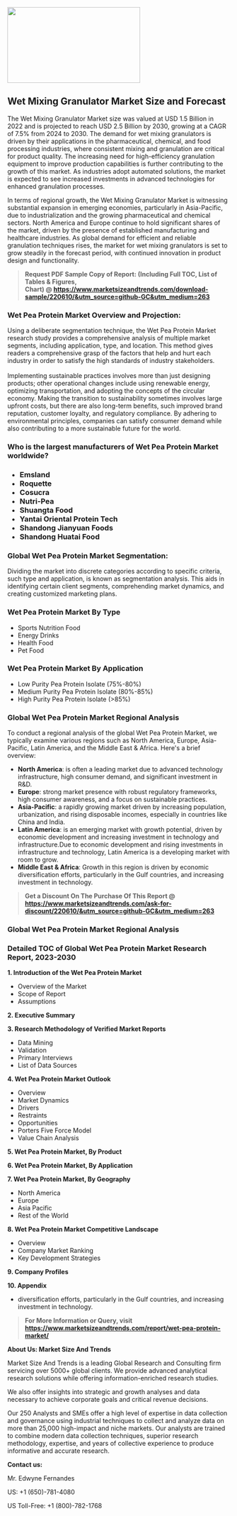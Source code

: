 <p><img class="alignnone size-medium wp-image-20088" src="https://ffe5etoiles.com/wp-content/uploads/2024/12/MST1-300x171.png" alt="" width="300" height="171" /></p><h2>Wet Mixing Granulator Market Size and Forecast</h2><p>The Wet Mixing Granulator Market size was valued at USD 1.5 Billion in 2022 and is projected to reach USD 2.5 Billion by 2030, growing at a CAGR of 7.5% from 2024 to 2030. The demand for wet mixing granulators is driven by their applications in the pharmaceutical, chemical, and food processing industries, where consistent mixing and granulation are critical for product quality. The increasing need for high-efficiency granulation equipment to improve production capabilities is further contributing to the growth of this market. As industries adopt automated solutions, the market is expected to see increased investments in advanced technologies for enhanced granulation processes.</p><p>In terms of regional growth, the Wet Mixing Granulator Market is witnessing substantial expansion in emerging economies, particularly in Asia-Pacific, due to industrialization and the growing pharmaceutical and chemical sectors. North America and Europe continue to hold significant shares of the market, driven by the presence of established manufacturing and healthcare industries. As global demand for efficient and reliable granulation techniques rises, the market for wet mixing granulators is set to grow steadily in the forecast period, with continued innovation in product design and functionality.</p></p><blockquote id="" class=""><strong>Request PDF Sample Copy of Report: (Including Full TOC, List of Tables &amp; Figures, Chart)&nbsp;@&nbsp;<strong><a href="https://www.marketsizeandtrends.com/download-sample/220610/&utm_source=github-GC&utm_medium=263" target="_blank">https://www.marketsizeandtrends.com/download-sample/220610/&utm_source=github-GC&utm_medium=263</a></strong></strong></blockquote><h3 id="" class="">Wet Pea Protein Market&nbsp;Overview and Projection:</h3><p id="" class="">Using a deliberate segmentation technique, the Wet Pea Protein Market research study provides a comprehensive analysis of multiple market segments, including application, type, and location. This method gives readers a comprehensive grasp of the factors that help and hurt each industry in order to satisfy the high standards of industry stakeholders. <br /> <br />Implementing sustainable practices involves more than just designing products; other operational changes include using renewable energy, optimizing transportation, and adopting the concepts of the circular economy. Making the transition to sustainability sometimes involves large upfront costs, but there are also long-term benefits, such improved brand reputation, customer loyalty, and regulatory compliance. By adhering to environmental principles, companies can satisfy consumer demand while also contributing to a more sustainable future for the world.</p><h3 id="" class="">Who is the largest manufacturers of&nbsp;Wet Pea Protein Market worldwide?</h3><h3 class=""><p><ul><li>Emsland </li><li> Roquette </li><li> Cosucra </li><li> Nutri-Pea </li><li> Shuangta Food </li><li> Yantai Oriental Protein Tech </li><li> Shandong Jianyuan Foods </li><li> Shandong Huatai Food</li></ul></p></h3><h3 id="" class="">Global&nbsp;Wet Pea Protein Market Segmentation:</h3><p id="" class="">Dividing the market into discrete categories according to specific criteria, such type and application, is known as segmentation analysis. This aids in identifying certain client segments, comprehending market dynamics, and creating customized marketing plans.</p><h3 id="" class="">Wet Pea Protein Market&nbsp;By Type</h3><p><p><ul><li>Sports Nutrition Food</li><li> Energy Drinks</li><li> Health Food</li><li> Pet Food</p></li></ul></p></p><h3 id="" class="">Wet Pea Protein Market&nbsp;By Application</h3><p class=""><p><ul><li>Low Purity Pea Protein Isolate (75%-80%)</li><li> Medium Purity Pea Protein Isolate (80%-85%)</li><li> High Purity Pea Protein Isolate (>85%)</li></ul></p></p><h3 id="" class="">Global Wet Pea Protein Market Regional Analysis</h3><p id="" class="">To conduct a regional analysis of the global Wet Pea Protein Market, we typically examine various regions such as North America, Europe, Asia-Pacific, Latin America, and the Middle East &amp; Africa. Here's a brief overview:</p><ul><li><strong>North America</strong>: is often a leading market due to advanced technology infrastructure, high consumer demand, and significant investment in R&amp;D.</li><li><strong>Europe</strong>: strong market presence with robust regulatory frameworks, high consumer awareness, and a focus on sustainable practices.</li><li><strong>Asia-Pacific</strong>: a rapidly growing market driven by increasing population, urbanization, and rising disposable incomes, especially in countries like China and India.</li><li><strong>Latin America</strong>: is an emerging market with growth potential, driven by economic development and increasing investment in technology and infrastructure.Due to economic development and rising investments in infrastructure and technology, Latin America is a developing market with room to grow.</li><li><strong>Middle East &amp; Africa</strong>: Growth in this region is driven by economic diversification efforts, particularly in the Gulf countries, and increasing investment in technology.</li></ul><blockquote id="" class=""><strong>Get a Discount On The Purchase Of This Report @ <strong><a href="https://www.marketsizeandtrends.com/ask-for-discount/220610/&utm_source=github-GC&utm_medium=263" target="_blank">https://www.marketsizeandtrends.com/ask-for-discount/220610/&utm_source=github-GC&utm_medium=263</a></strong></strong></blockquote><h3 id="" class="">Global Wet Pea Protein Market Regional Analysis</h3><h3 id="" class="">Detailed TOC of Global Wet Pea Protein Market Research Report, 2023-2030</h3><p id="" class=""><strong>1. Introduction of the Wet Pea Protein Market</strong></p><ul><li>Overview of the Market</li><li>Scope of Report</li><li>Assumptions</li></ul><p id="" class=""><strong>2. Executive Summary</strong></p><p id="" class=""><strong>3. Research Methodology of Verified Market Reports</strong></p><ul><li>Data Mining</li><li>Validation</li><li>Primary Interviews</li><li>List of Data Sources</li></ul><p id="" class=""><strong>4. Wet Pea Protein Market Outlook</strong></p><ul><li>Overview</li><li>Market Dynamics</li><li>Drivers</li><li>Restraints</li><li>Opportunities</li><li>Porters Five Force Model</li><li>Value Chain Analysis</li></ul><p id="" class=""><strong>5. Wet Pea Protein Market, By Product</strong></p><p id="" class=""><strong>6. Wet Pea Protein Market, By Application</strong></p><p id="" class=""><strong>7. Wet Pea Protein Market, By Geography</strong></p><ul><li>North America</li><li>Europe</li><li>Asia Pacific</li><li>Rest of the World</li></ul><p id="" class=""><strong>8. Wet Pea Protein Market Competitive Landscape</strong></p><ul><li>Overview</li><li>Company Market Ranking</li><li>Key Development Strategies</li></ul><p id="" class=""><strong>9. Company Profiles</strong></p><p id="" class=""><strong>10. Appendix</strong></p><ul><li>diversification efforts, particularly in the Gulf countries, and increasing investment in technology.</li></ul><blockquote id="" class=""><strong>For More Information or Query, visit <strong><strong><a href="https://www.marketsizeandtrends.com/report/wet-pea-protein-market/" target="_blank">https://www.marketsizeandtrends.com/report/wet-pea-protein-market/</a></strong></strong></strong></blockquote><p id="" class=""><strong>About Us: Market Size And Trends</strong></p><p id="" class="">Market Size And Trends is a leading Global Research and Consulting firm servicing over 5000+ global clients. We provide advanced analytical research solutions while offering information-enriched research studies.</p><p id="" class="">We also offer insights into strategic and growth analyses and data necessary to achieve corporate goals and critical revenue decisions.</p><p id="" class="">Our 250 Analysts and SMEs offer a high level of expertise in data collection and governance using industrial techniques to collect and analyze data on more than 25,000 high-impact and niche markets. Our analysts are trained to combine modern data collection techniques, superior research methodology, expertise, and years of collective experience to produce informative and accurate research.</p><p id="" class=""><strong>Contact us:</strong></p><p id="" class="">Mr. Edwyne Fernandes</p><p id="" class="">US: +1 (650)-781-4080</p><p id="" class="">US Toll-Free: +1 (800)-782-1768</p>
